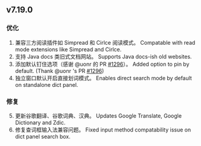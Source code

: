 ## v7.19.0

### 优化

1. 兼容三方阅读插件如 Simpread 和 Cirlce 阅读模式。
   Compatable with read mode extensions like Simpread and Cirlce.
2. 支持 Java docs 类旧式文档网站。
   Supports Java docs-ish old websites.
3. 添加默认钉住选项（感谢 @uonr 的 PR [#1296](https://github.com/crimx/ext-saladict/pull/1296)）。
   Added option to pin by default. (Thank @uonr 's PR [#1296](https://github.com/crimx/ext-saladict/pull/1296))
4. 独立窗口默认开启直接划词模式。
   Enables direct search mode by default on standalone dict panel.

### 修复

5. 更新谷歌翻译、谷歌词典、汉典。
   Updates Google Translate, Google Dictionary and Zdic.
6. 修复查词框输入法兼容问题。
   Fixed input method compatability issue on dict panel search box.
